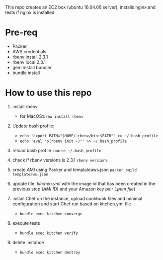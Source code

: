 This repo creates an EC2 box (ubuntu 16.04.06 server), installs nginx and tests if nginx is installed.

# Pre-req
* Packer 
* AWS credentials
* rbenv install 2.3.1
* rbenv local 2.3.1
* gem install bundler
* bundle install

# How to use this repo

1. install rbenv
   * for MacOS:`brew install rbenv`

1. Update bash profile:
   * `echo 'export PATH="$HOME/.rbenv/bin:$PATH"' >> ~/.bash_profile`
   * `echo 'eval "$(rbenv init -)"' >> ~/.bash_profile`

1. reload bash profile 
  `source ~/.bash_profile`

1. check if rbenv versions is 2.3.1 `rbenv versions`

1. create AMI using Packer and templateaws.json
   `packer build templateaws.json`
   
1. update file _.kitchen.yml_ with the image id that has been created in the previous step _(AMI ID)_ and your Amazon key pair (_.pem file_)

1. install Chef on the instance, upload cookbook files and minimal configuration and start Chef run based on kitchen.yml file
   * `bundle exec kitchen converge`
1. execute tests
   * `bundle exec kitchen verify`   
1. delete instance
   * `bundle exec kitchen destroy`

